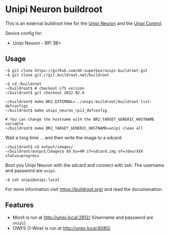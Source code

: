 # Unipi Neuron buildroot

This is an external buildroot tree for the [Unipi Neuron](https://www.unipi.technology/) and the [Unipi Control](https://github.com/mh-superbox/unipi-control).

Device config for:
* Unipi Neuron - RPi 3B+

## Usage

```shell
~$ git clone https://github.com/mh-superbox/unipi-buildroot.git
~$ git clone git://git.buildroot.net/buildroot

~$ cd /buildroot
~/buildroot$ # checkout LTS version
~/buildroot$ git checkout 2022.02.6

~/buildroot$ make BR2_EXTERNAL=../unipi-buildroot/buildroot list-defconfigs
~/buildroot$ make unipi_neuron_rpi3_defconfig

# You can change the hostname with the BR2_TARGET_GENERIC_HOSTNAME variable
~/buildroot$ make BR2_TARGET_GENERIC_HOSTNAME=unipi clean all
```

Wait a long time ... and then write the image to a sdcard.

```shell
~/buildroot$ cd output/images/
~/buildroot/output/images$ dd bs=4M if=sdcard.img of=/dev/XXX status=progress
```
Boot you Unipi Neuron with the sdcard and connect with ssh:
The username and password are `unipi`.

```shell
~$ ssh unipi@unipi.local
```

For more information visit https://buildroot.org/ and read the documenation.

## Features

* Monit is run at http://unipi.local:2812/ (Username and password are `unipi`)
* OWFS (1-Wire) is run at http://unipi.local:8080/
